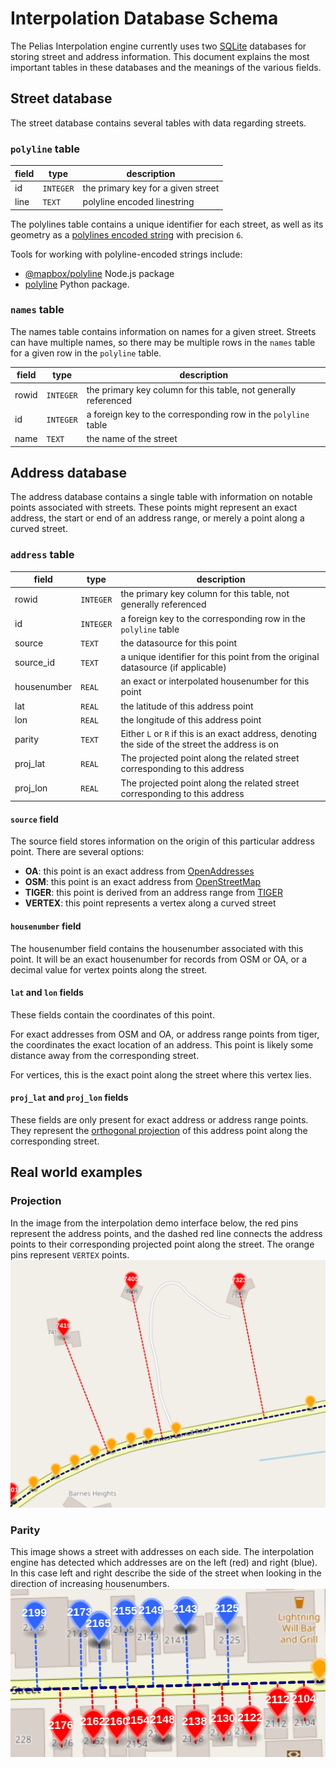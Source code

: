 # Interpolation Database Schema

The Pelias Interpolation engine currently uses two [SQLite](https://sqlite.org) databases for
storing street and address information. This document explains the most important tables in these
databases and the meanings of the various fields.

## Street database

The street database contains several tables with data regarding streets.

### `polyline` table

| field | type | description |
| --- | --- | --- |
| id | `INTEGER` | the primary key for a given street |
| line | `TEXT` | polyline encoded linestring |

The polylines table contains a unique identifier for each street, as well as its geometry as a
[polylines encoded string](https://developers.google.com/maps/documentation/utilities/polylinealgorithm) with precision `6`.

Tools for working with polyline-encoded strings include:
- [@mapbox/polyline](https://github.com/mapbox/polyline) Node.js package
- [polyline](https://pypi.org/project/polyline/) Python package.


### `names` table

The names table contains information on names for a given street. Streets can have multiple names,
so there may be multiple rows in the `names` table for a given row in the `polyline` table.

| field | type | description |
| --- | --- | --- |
| rowid | `INTEGER` | the primary key column for this table, not generally referenced |
| id | `INTEGER` | a foreign key to the corresponding row in the `polyline` table |
| name | `TEXT` | the name of the street |

## Address database

The address database contains a single table with information on notable points associated with
streets. These points might represent an exact address, the start or end of an address range, or
merely a point along a curved street.

### `address` table

| field | type | description |
| --- | --- | --- |
| rowid | `INTEGER` | the primary key column for this table, not generally referenced |
| id | `INTEGER` | a foreign key to the corresponding row in the `polyline` table |
| source | `TEXT` | the datasource for this point |
| source_id | `TEXT` | a unique identifier for this point from the original datasource (if applicable) |
| housenumber | `REAL` | an exact or interpolated housenumber for this point |
| lat | `REAL` | the latitude of this address point |
| lon | `REAL` | the longitude of this address point |
| parity | `TEXT` | Either `L` or `R` if this is an exact address, denoting the side of the street the address is on  |
| proj_lat | `REAL` | The projected point along the related street corresponding to this address |
| proj_lon | `REAL` | The projected point along the related street corresponding to this address |

#### `source` field

The source field stores information on the origin of this particular address point. There are
several options:

- **OA**: this point is an exact address from [OpenAddresses](https://openaddresses.io/)
- **OSM**: this point is an exact address from [OpenStreetMap](https://openstreetmap.org)
- **TIGER**: this point is derived from an address range from [TIGER](https://www.census.gov/geographies/mapping-files/time-series/geo/tiger-line-file.html)
- **VERTEX**: this point represents a vertex along a curved street

#### `housenumber` field

The housenumber field contains the housenumber associated with this point. It will be an exact
housenumber for records from OSM or OA, or a decimal value for vertex points along the street.

#### `lat` and `lon` fields

These fields contain the coordinates of this point.

For exact addresses from OSM and OA, or address range points from tiger, the coordinates the exact
location of an address. This point is likely some distance away from the corresponding street.

For vertices, this is the exact point along the street where this vertex lies.

#### `proj_lat` and `proj_lon` fields

These fields are only present for exact address or address range points. They represent the
[orthogonal projection](https://en.wikipedia.org/wiki/Projection_(linear_algebra)) of this address
point along the corresponding street.

## Real world examples

### Projection

In the image from the interpolation demo interface below, the red pins represent the
address points, and the dashed red line connects the address points to their corresponding projected
point along the street. The orange pins represent `VERTEX` points.
![projected points](./images/projection.png)

### Parity

This image shows a street with addresses on each side. The interpolation engine has detected which
addresses are on the left (red) and right (blue). In this case left and right describe the side of
the street when looking in the direction of increasing housenumbers.
![left and right side addresses](./images/parity.png)
